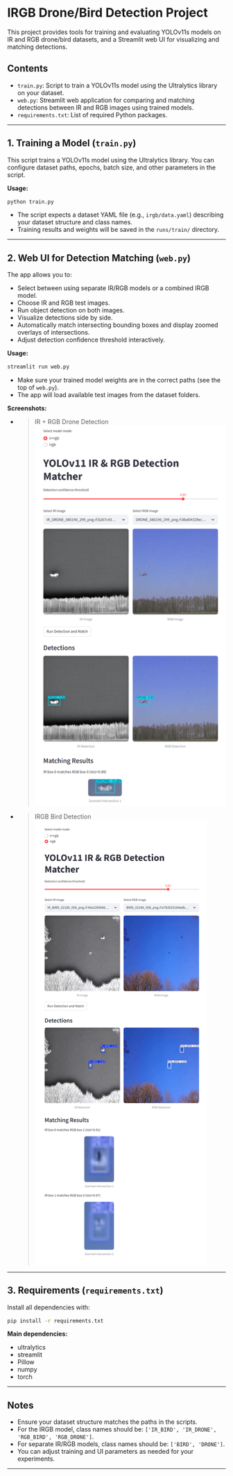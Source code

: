 # IRGB Drone/Bird Detection Project

This project provides tools for training and evaluating YOLOv11s models on IR and RGB drone/bird datasets, and a Streamlit web UI for visualizing and matching detections.

## Contents
- `train.py`: Script to train a YOLOv11s model using the Ultralytics library on your dataset.
- `web.py`: Streamlit web application for comparing and matching detections between IR and RGB images using trained models.
- `requirements.txt`: List of required Python packages.

---

## 1. Training a Model (`train.py`)

This script trains a YOLOv11s model using the Ultralytics library. You can configure dataset paths, epochs, batch size, and other parameters in the script.

**Usage:**
```bash
python train.py
```

- The script expects a dataset YAML file (e.g., `irgb/data.yaml`) describing your dataset structure and class names.
- Training results and weights will be saved in the `runs/train/` directory.

---

## 2. Web UI for Detection Matching (`web.py`)

The app allows you to:
- Select between using separate IR/RGB models or a combined IRGB model.
- Choose IR and RGB test images.
- Run object detection on both images.
- Visualize detections side by side.
- Automatically match intersecting bounding boxes and display zoomed overlays of intersections.
- Adjust detection confidence threshold interactively.

**Usage:**
```bash
streamlit run web.py
```

- Make sure your trained model weights are in the correct paths (see the top of `web.py`).
- The app will load available test images from the dataset folders.

**Screenshots:**
- > IR + RGB Drone Detection
![ir+rgb Drone Detection](Images/299.png)

- > IRGB Bird Detection
![irgb Bird Detection](Images/2180.png)

---

## 3. Requirements (`requirements.txt`)

Install all dependencies with:
```bash
pip install -r requirements.txt
```

**Main dependencies:**
- ultralytics
- streamlit
- Pillow
- numpy
- torch

---

## Notes
- Ensure your dataset structure matches the paths in the scripts.
- For the IRGB model, class names should be: `['IR_BIRD', 'IR_DRONE', 'RGB_BIRD', 'RGB_DRONE']`.
- For separate IR/RGB models, class names should be: `['BIRD', 'DRONE']`.
- You can adjust training and UI parameters as needed for your experiments.

---

